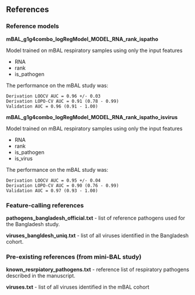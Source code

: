 
## References

### Reference models

**mBAL_g1g4combo_logRegModel_MODEL_RNA_rank_ispatho**

Model trained on mBAL respiratory samples using only the input features
- RNA
- rank 
- is_pathogen

The performance on the mBAL study was:
```
Derivation LOOCV AUC = 0.96 +/- 0.03
Derivation LOPO-CV AUC = 0.91 (0.78 - 0.99)
Validation AUC = 0.96 (0.91 - 1.00) 
```


**mBAL_g1g4combo_logRegModel_MODEL_RNA_rank_ispatho_isvirus**

Model trained on mBAL respiratory samples using only the input features
- RNA
- rank 
- is_pathogen
- is_virus

The performance on the mBAL study was:
```
Derivation LOOCV AUC = 0.95 +/- 0.04
Derivation LOPO-CV AUC = 0.90 (0.76 - 0.99)
Validation AUC = 0.97 (0.93 - 1.00) 
```

### Feature-calling references

**pathogens_bangladesh_official.txt** - list of reference pathogens used for the Bangladesh study.

**viruses_bangldesh_uniq.txt** - list of all viruses identified in the Bangladesh cohort.


### Pre-existing references (from mini-BAL study)

**known_resrpiatory_pathogens.txt** - reference list of respiratory pathogens described in the manuscript.

**viruses.txt** - list of all viruses identified in the mBAL cohort 
